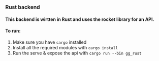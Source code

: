 ### Rust backend

#### This backend is wirtten in Rust and uses the rocket library for an API.

#### To run:
1. Make sure you have `cargo` installed
2. Install all the required modules with `cargo install`
3. Run the serve & expose the api with `cargo run --bin gg_rust`
